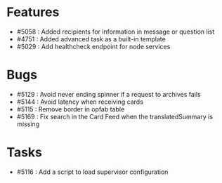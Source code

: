 
# Features

- #5058 : Added recipients for information in message or question list
- #4751 : Added advanced task as a built-in template
- #5029 : Add healthcheck endpoint for node services


# Bugs

- #5129 : Avoid never ending spinner if a request to archives fails
- #5144 : Avoid latency when receiving cards
- #5115 : Remove border in opfab table
- #5169 : Fix search in the Card Feed when the translatedSummary is missing


# Tasks

- #5116 : Add a script to load supervisor configuration
